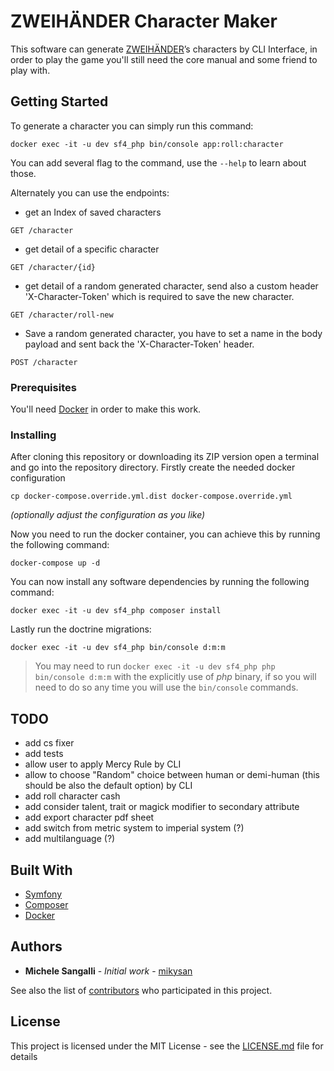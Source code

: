 # ZWEIHÄNDER Character Maker

This software can generate [ZWEIHÄNDER](https://grimandperilous.com/)’s characters by CLI Interface, in order to play the game you'll still need the core manual and some friend to play with.

## Getting Started

To generate a character you can simply run this command:
```
docker exec -it -u dev sf4_php bin/console app:roll:character
```
You can add several flag to the command, use the `--help` to learn about those.

Alternately you can use the endpoints:
- get an Index of saved characters
```http request
GET /character
```
- get detail of a specific character
```http request
GET /character/{id}
```
- get detail of a random generated character, send also a custom header 'X-Character-Token' which is required to save the new character.
```http request
GET /character/roll-new
```
- Save a random generated character, you have to set a name in the body payload and sent back the 'X-Character-Token' header.
```http request
POST /character
```

### Prerequisites

You'll need [Docker](https://www.docker.com/) in order to make this work.

### Installing

After cloning this repository or downloading its ZIP version open a terminal and go into the repository directory.
Firstly create the needed docker configuration
```shell script
cp docker-compose.override.yml.dist docker-compose.override.yml 
```
_(optionally adjust the configuration as you like)_

Now you need to run the docker container, you can achieve this by running the following command:
```shell script
docker-compose up -d
```

You can now install any software dependencies by running the following command:
```shell script
docker exec -it -u dev sf4_php composer install
```

Lastly run the doctrine migrations:
```shell script
docker exec -it -u dev sf4_php bin/console d:m:m
```
> You may need to run `docker exec -it -u dev sf4_php php bin/console d:m:m` with the explicitly use of *php* binary, if so you will need to do so any time you will use the `bin/console` commands.

## TODO

* add cs fixer
* add tests
* allow user to apply Mercy Rule by CLI
* allow to choose "Random" choice between human or demi-human (this should be also the default option) by CLI
* add roll character cash
* add consider talent, trait or magick modifier to secondary attribute
* add export character pdf sheet
* add switch from metric system to imperial system (?)
* add multilanguage (?)

## Built With

* [Symfony](https://symfony.com/)
* [Composer](https://getcomposer.org/)
* [Docker](https://www.docker.com/)

## Authors

* **Michele Sangalli** - *Initial work* - [mikysan](https://github.com/mikysan)

See also the list of [contributors](https://github.com/your/project/contributors) who participated in this project.

## License

This project is licensed under the MIT License - see the [LICENSE.md](LICENSE.md) file for details
